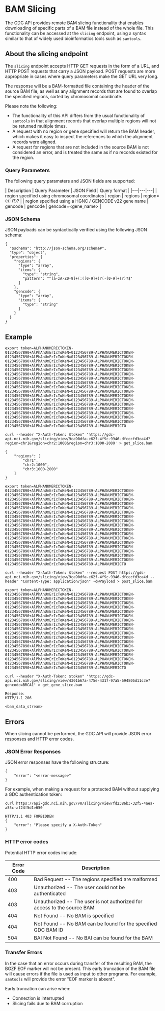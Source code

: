 # BAM Slicing

The GDC API provides remote BAM slicing functionality that enables downloading of specific parts of a BAM file instead of the whole file. This functionality can be accessed at the `slicing` endpoint, using a syntax similar to that of widely used bioinformatics tools such as `samtools`.

## About the slicing endpoint

The `slicing` endpoint accepts HTTP GET requests in the form of a URL, and HTTP POST requests that carry a JSON payload. POST requests are more appropriate in cases where query parameters make the GET URL very long.

The response will be a BAM-formatted file containing the header of the source BAM file, as well as any alignment records that are found to overlap the specified regions, sorted by chromosomal coordinate.

Please note the following:

* The functionality of this API differs from the usual functionality of `samtools` in that alignment records that overlap multiple regions will not be returned multiple times.
* A request with no region or gene specified will return the BAM header, which makes it easy to inspect the references to which the alignment records were aligned.
* A request for regions that are not included in the source BAM is not considered an error, and is treated the same as if no records existed for the region.

### Query Parameters

The following query parameters and JSON fields are supported:

| Description | Query Parameter | JSON Field | Query format |
|---|---|---|
| region specified using chromosomal coordinates | region | regions | region=<chr>(:<start>(-<stop>)?)?</stop></start></chr> |
| region specified using a HGNC / GENCODE v22 gene name |  gencode | gencode | gencode=<gene_name> |

### JSON Schema

JSON payloads can be syntactically verified using the following JSON schema:

	{
	  "$schema": "http://json-schema.org/schema#",
	  "type": "object",
	  "properties": {
	    "regions": {
	      "type": "array",
	      "items": {
	        "type": "string",
	        "pattern": "^[a-zA-Z0-9]+(:([0-9]+)?(-[0-9]+)?)?$"
	      }
	    },
	    "gencode": {
	      "type": "array",
	      "items": {
	        "type": "string"
	      }
	    }
	  }
	}



## Example

```Regions_GET
export token=ALPHANUMERICTOKEN-01234567890+AlPhAnUmErIcToKeN=0123456789-ALPHANUMERICTOKEN-01234567890+AlPhAnUmErIcToKeN=0123456789-ALPHANUMERICTOKEN-01234567890+AlPhAnUmErIcToKeN=0123456789-ALPHANUMERICTOKEN-01234567890+AlPhAnUmErIcToKeN=0123456789-ALPHANUMERICTOKEN-01234567890+AlPhAnUmErIcToKeN=0123456789-ALPHANUMERICTOKEN-01234567890+AlPhAnUmErIcToKeN=0123456789-ALPHANUMERICTOKEN-01234567890+AlPhAnUmErIcToKeN=0123456789-ALPHANUMERICTOKEN-01234567890+AlPhAnUmErIcToKeN=0123456789-ALPHANUMERICTOKEN-01234567890+AlPhAnUmErIcToKeN=0123456789-ALPHANUMERICTOKEN-01234567890+AlPhAnUmErIcToKeN=0123456789-ALPHANUMERICTOKEN-01234567890+AlPhAnUmErIcToKeN=0123456789-ALPHANUMERICTOKEN-01234567890+AlPhAnUmErIcToKeN=0123456789-ALPHANUMERICTOKEN-01234567890+AlPhAnUmErIcToKeN=0123456789-ALPHANUMERICTOKEN-01234567890+AlPhAnUmErIcToKeN=0123456789-ALPHANUMERICTOKEN-01234567890+AlPhAnUmErIcToKeN=0123456789-ALPHANUMERICTOKEN-01234567890+AlPhAnUmErIcToKeN=0123456789-ALPHANUMERICTOKEN-01234567890+AlPhAnUmErIcToKeN=0123456789-ALPHANUMERICTOKEN-01234567890+AlPhAnUmErIcToKeN=0123456789-ALPHANUMERICTO

curl --header "X-Auth-Token: $token" 'https://gdc-api.nci.nih.gov/slicing/view/9ca90dfa-e62f-4f9c-9946-dfcecfd3ca4d?region=chr1&region=chr2:1000&region=chr3:1000-2000' > get_slice.bam
```
```Regions_Payload
{
    "regions": [
        "chr1",
        "chr2:1000",
        "chr3:1000-2000"
    ]
}
```
```Regions_POST
export token=ALPHANUMERICTOKEN-01234567890+AlPhAnUmErIcToKeN=0123456789-ALPHANUMERICTOKEN-01234567890+AlPhAnUmErIcToKeN=0123456789-ALPHANUMERICTOKEN-01234567890+AlPhAnUmErIcToKeN=0123456789-ALPHANUMERICTOKEN-01234567890+AlPhAnUmErIcToKeN=0123456789-ALPHANUMERICTOKEN-01234567890+AlPhAnUmErIcToKeN=0123456789-ALPHANUMERICTOKEN-01234567890+AlPhAnUmErIcToKeN=0123456789-ALPHANUMERICTOKEN-01234567890+AlPhAnUmErIcToKeN=0123456789-ALPHANUMERICTOKEN-01234567890+AlPhAnUmErIcToKeN=0123456789-ALPHANUMERICTOKEN-01234567890+AlPhAnUmErIcToKeN=0123456789-ALPHANUMERICTOKEN-01234567890+AlPhAnUmErIcToKeN=0123456789-ALPHANUMERICTOKEN-01234567890+AlPhAnUmErIcToKeN=0123456789-ALPHANUMERICTOKEN-01234567890+AlPhAnUmErIcToKeN=0123456789-ALPHANUMERICTOKEN-01234567890+AlPhAnUmErIcToKeN=0123456789-ALPHANUMERICTOKEN-01234567890+AlPhAnUmErIcToKeN=0123456789-ALPHANUMERICTOKEN-01234567890+AlPhAnUmErIcToKeN=0123456789-ALPHANUMERICTOKEN-01234567890+AlPhAnUmErIcToKeN=0123456789-ALPHANUMERICTOKEN-01234567890+AlPhAnUmErIcToKeN=0123456789-ALPHANUMERICTOKEN-01234567890+AlPhAnUmErIcToKeN=0123456789-ALPHANUMERICTO

curl --header "X-Auth-Token: $token" --request POST https://gdc-api.nci.nih.gov/slicing/view/9ca90dfa-e62f-4f9c-9946-dfcecfd3ca4d --header "Content-Type: application/json" -d@Payload > post_slice.bam
```
```Gencode_GET
export token=ALPHANUMERICTOKEN-01234567890+AlPhAnUmErIcToKeN=0123456789-ALPHANUMERICTOKEN-01234567890+AlPhAnUmErIcToKeN=0123456789-ALPHANUMERICTOKEN-01234567890+AlPhAnUmErIcToKeN=0123456789-ALPHANUMERICTOKEN-01234567890+AlPhAnUmErIcToKeN=0123456789-ALPHANUMERICTOKEN-01234567890+AlPhAnUmErIcToKeN=0123456789-ALPHANUMERICTOKEN-01234567890+AlPhAnUmErIcToKeN=0123456789-ALPHANUMERICTOKEN-01234567890+AlPhAnUmErIcToKeN=0123456789-ALPHANUMERICTOKEN-01234567890+AlPhAnUmErIcToKeN=0123456789-ALPHANUMERICTOKEN-01234567890+AlPhAnUmErIcToKeN=0123456789-ALPHANUMERICTOKEN-01234567890+AlPhAnUmErIcToKeN=0123456789-ALPHANUMERICTOKEN-01234567890+AlPhAnUmErIcToKeN=0123456789-ALPHANUMERICTOKEN-01234567890+AlPhAnUmErIcToKeN=0123456789-ALPHANUMERICTOKEN-01234567890+AlPhAnUmErIcToKeN=0123456789-ALPHANUMERICTOKEN-01234567890+AlPhAnUmErIcToKeN=0123456789-ALPHANUMERICTOKEN-01234567890+AlPhAnUmErIcToKeN=0123456789-ALPHANUMERICTOKEN-01234567890+AlPhAnUmErIcToKeN=0123456789-ALPHANUMERICTOKEN-01234567890+AlPhAnUmErIcToKeN=0123456789-ALPHANUMERICTOKEN-01234567890+AlPhAnUmErIcToKeN=0123456789-ALPHANUMERICTO

curl --header "X-Auth-Token: $token" 'https://gdc-api.nci.nih.gov/slicing/view/4301b67a-475e-4317-97a5-694805d11c3e?gencode=BRCA1' > get_gene_slice.bam
```
```Response
Response:
HTTP/1.1 206

<bam_data_stream>
```


## Errors

When slicing cannot be performed, the GDC API will provide JSON error responses and HTTP error codes.

### JSON Error Responses

JSON error responses have the following structure:

	{
	    "error": "<error-message>"
	}

For example, when making a request for a protected BAM without supplying a GDC authentication token:

```Shell
curl https://api-gdc.nci.nih.gov/v0/slicing/view/fd2386b3-32f5-4aea-a55c-af24f5d1e650
```
```Response
HTTP/1.1 403 FORBIDDEN
{
    "error": "Please specify a X-Auth-Token"
}
```

### HTTP error codes

Potential HTTP error codes include:

Error Code | Description
---------- | -------
400 | Bad Request -- The regions specified are malformed
403 | Unauthorized -- The user could not be authenticated
403 | Unauthorized -- The user is not authorized for access to the source BAM
404 | Not Found -- No BAM is specified
404 | Not Found -- No BAM can be found for the specified GDC BAM ID
504 | BAI Not Found -- No BAI can be found for the BAM


### Transfer Errors

In the case that an error occurs during transfer of the resulting BAM, the BGZF EOF marker will not be present. This early truncation of the BAM file will cause errors if the file is used as input to other programs. For example, `samtools` will provide the error "EOF marker is absent".

Early truncation can arise when:
- Connection is interrupted
- Slicing fails due to BAM corruption
